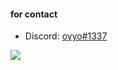 #### for contact

- Discord: [oyyo#1337](https://discord.com/users/411851132575678464)

![](https://komarev.com/ghpvc/?username=theoyyo&color=blueviolet)
